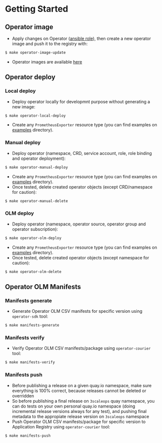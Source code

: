 # Getting Started

## Operator image

* Apply changes on Operator ([ansible role](../roles/prometheusexporter/)), then create a new operator image and push it to the registry with:
```bash
$ make operator-image-update
```
* Operator images are available [here](https://quay.io/repository/3scale/prometheus-exporter-operator?tab=tags)

## Operator deploy

### Local deploy
* Deploy operator locally for developmnt purpose without generating a new image:
```bash
$ make operator-local-deploy
```
* Create any `PrometheusExporter` resource type (you can find examples on [examples](../examples/) directory).

### Manual deploy
* Deploy operator (namespace, CRD, service account, role, role binding and operator deployment):
```bash
$ make operator-manual-deploy
```
* Create any `PrometheusExporter` resource type (you can find examples on [examples](../examples/) directory).
* Once tested, delete created operator objects (except CRD/namespace for caution):
```bash
$ make operator-manual-delete
```

### OLM deploy
* Deploy operator (namespace, operator source, operator group and operator subscription):
```bash
$ make operator-olm-deploy
```
* Create any `PrometheusExporter` resource type (you can find examples on [examples](../examples/) directory).
* Once tested, delete created operator objects (except namespace for caution):
```bash
$ make operator-olm-delete
```

## Operator OLM Manifests

### Manifests generate
* Generate Operator OLM CSV manifests for specific version using `operator-sdk` tool:
```bash
$ make manifests-generate
```

### Manifests verify
* Verify Operator OLM CSV manifests/package using `operator-courier` tool:
```bash
$ make manifests-verify
```

### Manifests push
* Before publishing a release on a given quay.io namespace, make sure everything is 100% correct, because releases cannot be deleted or overridden
* So before publishing a final release on `3scaleops` quay namespace, you can do tests on your own personal quay.io namespace (doing incremental release versions always for any test), and pushing final metadata to the appropiate release version on `3scaleops` namespace
* Push Operator OLM CSV manifests/package for specific version to Application Registry using `operator-courier` tool:
```bash
$ make manifests-push
```